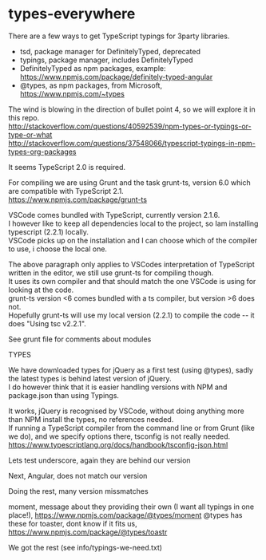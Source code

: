 # types-everywhere

There are a few ways to get TypeScript typings for 3party libraries.  
- tsd, package manager for DefinitelyTyped, deprecated  
- typings, package manager, includes DefinitelyTyped  
- DefinitelyTyped as npm packages, example: https://www.npmjs.com/package/definitely-typed-angular  
- @types, as npm packages, from Microsoft, https://www.npmjs.com/~types

The wind is blowing in the direction of bullet point 4, so we will explore it in this repo.  
http://stackoverflow.com/questions/40592539/npm-types-or-typings-or-type-or-what  
http://stackoverflow.com/questions/37548066/typescript-typings-in-npm-types-org-packages

It seems TypeScript 2.0 is required.

For compiling we are using Grunt and the task grunt-ts, version 6.0 which are compatible with TypeScript 2.1.  
https://www.npmjs.com/package/grunt-ts

VSCode comes bundled with TypeScript, currently version 2.1.6.  
I however like to keep all dependencies local to the project, so Iam installing typescript (2.2.1) locally.  
VSCode picks up on the installation and I can choose which of the compiler to use, i choose the local one.

The above paragraph only applies to VSCodes interpretation of TypeScript written in the editor, we still use grunt-ts for compiling though.  
It uses its own compiler and that should match the one VSCode is using for looking at the code.  
grunt-ts version <6 comes bundled with a ts compiler, but version >6 does not.  
Hopefully grunt-ts will use my local version (2.2.1) to compile the code -- it does "Using tsc v2.2.1".

See grunt file for comments about modules

TYPES

We have downloaded types for jQuery as a first test (using @types), sadly the latest types is behind latest version of jQuery.  
I do however think that it is easier handling versions with NPM and package.json than using Typings.

It works, jQuery is recognised by VSCode, without doing anything more than NPM install the types, no references needed.  
If running a TypeScript compiler from the command line or from Grunt (like we do), and we specify options there, tsconfig is not really needed.  
https://www.typescriptlang.org/docs/handbook/tsconfig-json.html

Lets test underscore, again they are behind our version

Next, Angular, does not match our version

Doing the rest, many version missmatches

moment, message about they providing their own (I want all typings in one place!), https://www.npmjs.com/package/@types/moment
@types has these for toaster, dont know if it fits us, https://www.npmjs.com/package/@types/toastr

We got the rest (see info/typings-we-need.txt)

